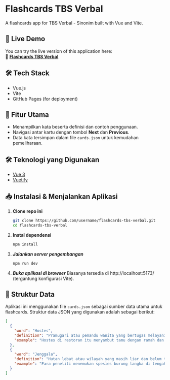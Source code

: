 # Flashcards TBS Verbal

A flashcards app for TBS Verbal - Sinonim built with Vue and Vite.

## 🚀 Live Demo

You can try the live version of this application here:  
🔗 **[Flashcards TBS Verbal](https://jenusdy.github.io/flashcards-tbs-verbal/)**  

## 🛠 Tech Stack

- Vue.js
- Vite
- GitHub Pages (for deployment)

## 🚀 Fitur Utama

- Menampilkan kata beserta definisi dan contoh penggunaan.
- Navigasi antar kartu dengan tombol **Next** dan **Previous**.
- Data kata tersimpan dalam file `cards.json` untuk kemudahan pemeliharaan.

## 🛠️ Teknologi yang Digunakan

- [Vue 3](https://vuejs.org/)
- [Vuetify](https://vuetifyjs.com/)

## 📥 Instalasi & Menjalankan Aplikasi

1. **Clone repo ini**  
   ```sh
   git clone https://github.com/username/flashcards-tbs-verbal.git
   cd flashcards-tbs-verbal
   ```

2. **Instal dependensi**
    ```sh
    npm install
    ```
    
3. ***Jalankan server pengembangan***
    ```sh
    npm run dev
    ```

4. ***Buka aplikasi di browser***
Biasanya tersedia di http://localhost:5173/ (tergantung konfigurasi Vite).

## 📂 Struktur Data

Aplikasi ini menggunakan file `cards.json` sebagai sumber data utama untuk flashcards. Struktur data JSON yang digunakan adalah sebagai berikut:

```json
[
  {
    "word": "Hostes",
    "definition": "Pramugari atau pemandu wanita yang bertugas melayani tamu di suatu acara atau tempat.",
    "example": "Hostes di restoran itu menyambut tamu dengan ramah dan mengarahkan mereka ke meja yang telah disiapkan."
  },
  {
    "word": "Jenggala",
    "definition": "Hutan lebat atau wilayah yang masih liar dan belum terjamah.",
    "example": "Para peneliti menemukan spesies burung langka di tengah jenggala yang terpencil."
  }
]
```

